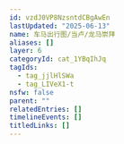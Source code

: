 ```yaml
---
id: vzdJ0VP8NzsntdCBgAwEn
lastUpdated: "2025-06-13"
name: 车马出行图/当卢/龙马崇拜
aliases: []
layer: 6
categoryId: cat_1YBqIhJq
tagIds:
  - tag_jjlHlSWa
  - tag_LIVeX1-t
nsfw: false
parent: ""
relatedEntries: []
timelineEvents: []
titledLinks: []
---
```


